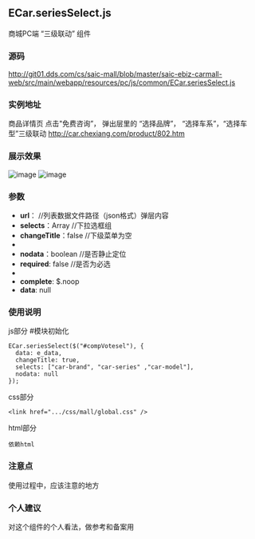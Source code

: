 ##  ECar.seriesSelect.js
商城PC端 “三级联动” 组件

### 源码
http://git01.dds.com/cs/saic-mall/blob/master/saic-ebiz-carmall-web/src/main/webapp/resources/pc/js/common/ECar.seriesSelect.js

### 实例地址
商品详情页 点击"免费咨询”， 弹出层里的 “选择品牌”， “选择车系”，“选择车型”三级联动
http://car.chexiang.com/product/802.htm

### 展示效果

![image](D:\整车商城\carmall组件整理_0307\ECar.easyDialog.jpg)
![image](D:\03.Work\05.Manage\整车前端代码整理\d02.jpg)


### 参数
- **url**： //列表数据文件路径（json格式）弹层内容 
- **selects**：Array					//下拉选框组
- **changeTitle**：false				//下级菜单为空 
- 
- **nodata**：boolean					//是否静止定位
- **required**: false  					//是否为必选
- 
- **complete**:  $.noop					
- **data**: null

### 使用说明
js部分 #模块初始化
	   
    ECar.seriesSelect($("#compVotesel"), {
	  data: e_data,
	  changeTitle: true,
	  selects: ["car-brand", "car-series" ,"car-model"],
	  nodata: null
	});


css部分

    <link href=".../css/mall/global.css" />

html部分
```
依赖html
```

### 注意点
使用过程中，应该注意的地方

### 个人建议
对这个组件的个人看法，做参考和备案用